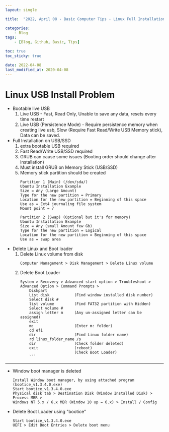 ```yaml
---
layout: single

title:  "2022, April 08 - Basic Computer Tips - Linux Full Installation On USB Issue"

categories:
    - Blog
tags:
    - [Blog, Github, Basic, Tips]

toc: true
toc_sticky: true

date: 2022-04-08
last_modified_at: 2020-04-08
---
```


# Linux USB Install Problem
- Bootable live USB
    1) Live USB - Fast, Read Only, Unable to save any data, resets every time restart
    2) Live USB (Persistence Mode) - Require persistence memory when creating live usb, Slow (Require Fast Read/Write USB Memory stick), Data can be saved.
- Full Installation on USB/SSD
    1) extra bootable USB required
    2) Fast Read/Write USB/SSD required
    3) GRUB can cause some issues (Booting order should change after installation)
    4) Must install GRUB on Memory Stick (USB/SSD)
    5) Memory stick partition should be created
        ```
        Partition 1 (Main) (/dev/sda/)
        Ubuntu Installation Example
        Size = Any (Large Amount)
        Type for the new partition = Primary
        Location for the new partition = Beginning of this space
        Use as = Ext4 journaling file system
        Mount point = /

        Partition 2 (Swap) (Optional but it's for memory)
        Ubuntu Installation Example
        Size = Any (small Amount few Gb)
        Type for the new partition = Logical
        Location for the new partition = Beginning of this space
        Use as = swap area
        ```
- Delete Linux and Boot loader
    1. Delete Linux volume from disk
        ```
        Computer Management > Disk Management > Delete Linux volume
        ```
    2. Delete Boot Loader
        ```
        System > Recovery > Advanced start option > Troubleshoot > Advanced Option > Command Prompts >
            Diskpart
            List disk           (Find window installed disk number)
            Select disk #
            list volume         (Find FAT32 partition with Hidden)
            Select volume #
            assign letter m     (Any un-assigned letter can be assigned)
            exit
            m:                  (Enter m: folder)
            cd efi
            dir                 (Find Linux folder name)
            rd linux_folder_name /s
            dir                 (Check folder deleted)
            exit                (reboot)
                                (Check Boot Loader)
            ```

---
- Window boot manager is deleted
    ```
    Install Window boot manager, by using attached program (bootice_v1.3.4.0.exe)
    Start bootice_v1.3.4.0.exe
    Physical disk tab > Destination Disk (Window Installed Disk) > Process MBR > 
    Windows NT 5.x / 6.x MBR (Window 10 up = 6.x) > Install / Config

- Delete Boot Loader using "bootice"
    ```
    Start bootice_v1.3.4.0.exe
    UEFI > Edit Boot Entries > Delete boot menu
    ```
